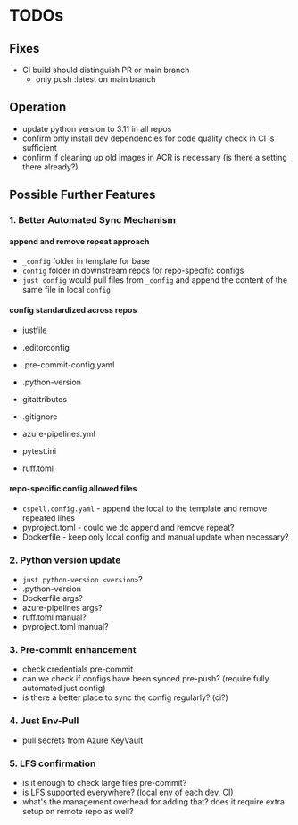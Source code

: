# TODOs

## Fixes

* CI build should distinguish PR or main branch
  * only push :latest on main branch

## Operation

* update python version to 3.11 in all repos
* confirm only install dev dependencies for code quality check in CI is sufficient
* confirm if cleaning up old images in ACR is necessary (is there a setting there already?)

## Possible Further Features

### 1. Better Automated Sync Mechanism

#### append and remove repeat approach

* `_config` folder in template for base
* `config` folder in downstream repos for repo-specific configs
* `just config` would pull files from `_config` and append the content of the same file in local `config`

#### config standardized across repos

* justfile
* .editorconfig
* .pre-commit-config.yaml
* .python-version

* gitattributes
* .gitignore
* azure-pipelines.yml
* pytest.ini
* ruff.toml

#### repo-specific config allowed files

* `cspell.config.yaml` - append the local to the template and remove repeated lines
* pyproject.toml - could we do append and remove repeat?
* Dockerfile - keep only local config and manual update when necessary?

### 2. Python version update

* `just python-version <version>`?
* .python-version
* Dockerfile args?
* azure-pipelines args?
* ruff.toml manual?
* pyproject.toml manual?

### 3. Pre-commit enhancement

* check credentials pre-commit
* can we check if configs have been synced pre-push? (require fully automated just config)
* is there a better place to sync the config regularly? (ci?)

### 4. Just Env-Pull

* pull secrets from Azure KeyVault

### 5. LFS confirmation

* is it enough to check large files pre-commit?
* is LFS supported everywhere? (local env of each dev, CI)
* what's the management overhead for adding that? does it require extra setup on remote repo as well?

